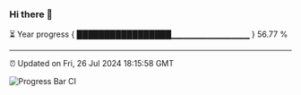 ### Hi there 👋

⏳ Year progress { █████████████████▁▁▁▁▁▁▁▁▁▁▁▁▁ } 56.77 %

---

⏰ Updated on Fri, 26 Jul 2024 18:15:58 GMT

![Progress Bar CI](https://github.com/liununu/liununu/workflows/Progress%20Bar%20CI/badge.svg)
